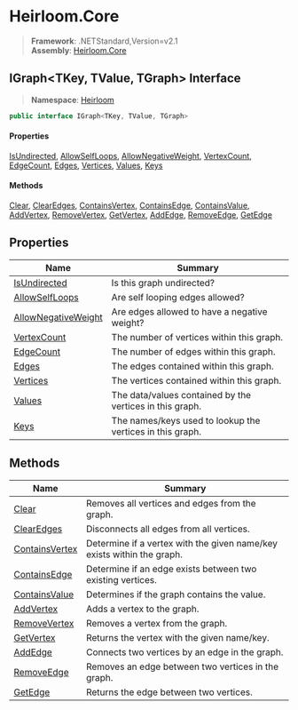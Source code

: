 # Heirloom.Core

> **Framework**: .NETStandard,Version=v2.1  
> **Assembly**: [Heirloom.Core][0]  

## IGraph\<TKey, TValue, TGraph> Interface

> **Namespace**: [Heirloom][0]  

```cs
public interface IGraph<TKey, TValue, TGraph>
```

#### Properties

[IsUndirected][1], [AllowSelfLoops][2], [AllowNegativeWeight][3], [VertexCount][4], [EdgeCount][5], [Edges][6], [Vertices][7], [Values][8], [Keys][9]

#### Methods

[Clear][10], [ClearEdges][11], [ContainsVertex][12], [ContainsEdge][13], [ContainsValue][14], [AddVertex][15], [RemoveVertex][16], [GetVertex][17], [AddEdge][18], [RemoveEdge][19], [GetEdge][20]

## Properties

| Name                     | Summary                                                   |
|--------------------------|-----------------------------------------------------------|
| [IsUndirected][1]        | Is this graph undirected?                                 |
| [AllowSelfLoops][2]      | Are self looping edges allowed?                           |
| [AllowNegativeWeight][3] | Are edges allowed to have a negative weight?              |
| [VertexCount][4]         | The number of vertices within this graph.                 |
| [EdgeCount][5]           | The number of edges within this graph.                    |
| [Edges][6]               | The edges contained within this graph.                    |
| [Vertices][7]            | The vertices contained within this graph.                 |
| [Values][8]              | The data/values contained by the vertices in this graph.  |
| [Keys][9]                | The names/keys used to lookup the vertices in this graph. |

## Methods

| Name                 | Summary                                                                |
|----------------------|------------------------------------------------------------------------|
| [Clear][10]          | Removes all vertices and edges from the graph.                         |
| [ClearEdges][11]     | Disconnects all edges from all vertices.                               |
| [ContainsVertex][12] | Determine if a vertex with the given name/key exists within the graph. |
| [ContainsEdge][13]   | Determine if an edge exists between two existing vertices.             |
| [ContainsValue][14]  | Determines if the graph contains the value.                            |
| [AddVertex][15]      | Adds a vertex to the graph.                                            |
| [RemoveVertex][16]   | Removes a vertex from the graph.                                       |
| [GetVertex][17]      | Returns the vertex with the given name/key.                            |
| [AddEdge][18]        | Connects two vertices by an edge in the graph.                         |
| [RemoveEdge][19]     | Removes an edge between two vertices in the graph.                     |
| [GetEdge][20]        | Returns the edge between two vertices.                                 |

[0]: ../../Heirloom.Core.md
[1]: IGraph[TKey,TValue,TGraph]/IsUndirected.md
[2]: IGraph[TKey,TValue,TGraph]/AllowSelfLoops.md
[3]: IGraph[TKey,TValue,TGraph]/AllowNegativeWeight.md
[4]: IGraph[TKey,TValue,TGraph]/VertexCount.md
[5]: IGraph[TKey,TValue,TGraph]/EdgeCount.md
[6]: IGraph[TKey,TValue,TGraph]/Edges.md
[7]: IGraph[TKey,TValue,TGraph]/Vertices.md
[8]: IGraph[TKey,TValue,TGraph]/Values.md
[9]: IGraph[TKey,TValue,TGraph]/Keys.md
[10]: IGraph[TKey,TValue,TGraph]/Clear.md
[11]: IGraph[TKey,TValue,TGraph]/ClearEdges.md
[12]: IGraph[TKey,TValue,TGraph]/ContainsVertex.md
[13]: IGraph[TKey,TValue,TGraph]/ContainsEdge.md
[14]: IGraph[TKey,TValue,TGraph]/ContainsValue.md
[15]: IGraph[TKey,TValue,TGraph]/AddVertex.md
[16]: IGraph[TKey,TValue,TGraph]/RemoveVertex.md
[17]: IGraph[TKey,TValue,TGraph]/GetVertex.md
[18]: IGraph[TKey,TValue,TGraph]/AddEdge.md
[19]: IGraph[TKey,TValue,TGraph]/RemoveEdge.md
[20]: IGraph[TKey,TValue,TGraph]/GetEdge.md
